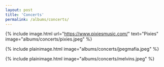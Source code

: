 ```yaml
---
layout: post
title: 'Concerts'
permalink: /albums/concerts/
---
```

{% include image.html url="https://www.pixiesmusic.com/" text="Pixies"  image="albums/concerts/pixies.jpeg" %}

{% include plainimage.html image="albums/concerts/jpegmafia.jpeg" %}

{% include plainimage.html image="albums/concerts/melvins.jpeg" %}
